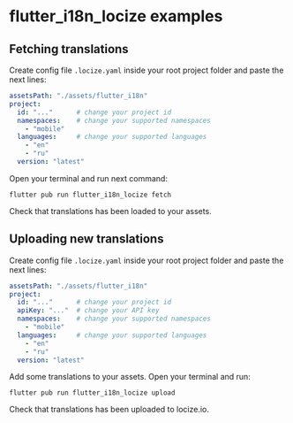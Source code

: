 # flutter_i18n_locize examples

## Fetching translations

Create config file `.locize.yaml` inside your root project folder and paste the next lines:

```yaml
assetsPath: "./assets/flutter_i18n"
project:
  id: "..."      # change your project id
  namespaces:    # change your supported namespaces
    - "mobile"
  languages:     # change your supported languages
    - "en"
    - "ru"
  version: "latest"
```

Open your terminal and run next command:

```
flutter pub run flutter_i18n_locize fetch
```

Check that translations has been loaded to your assets.

## Uploading new translations

Create config file `.locize.yaml` inside your root project folder and paste the next lines:

```yaml
assetsPath: "./assets/flutter_i18n"
project:
  id: "..."      # change your project id
  apiKey: "..."  # change your API key
  namespaces:    # change your supported namespaces
    - "mobile"
  languages:     # change your supported languages
    - "en"
    - "ru"
  version: "latest"
```

Add some translations to your assets.
Open your terminal and run:

```
flutter pub run flutter_i18n_locize upload
```

Check that translations has been uploaded to locize.io.